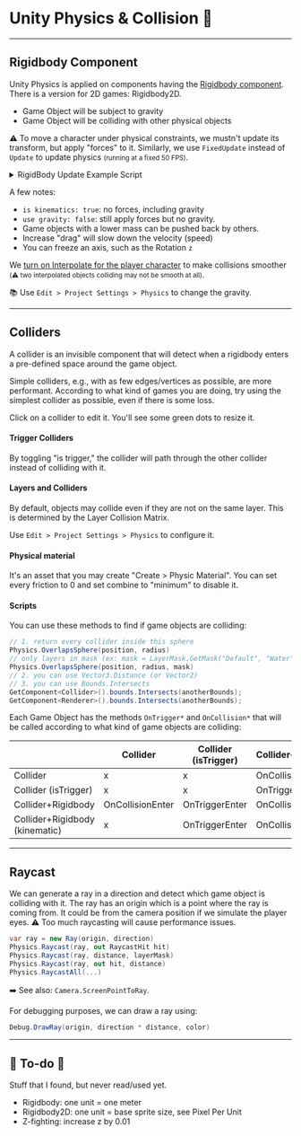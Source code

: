 # Unity Physics & Collision 🧊

<hr class="sep-both">

## Rigidbody Component

<div class="row row-cols-lg-2"><div>

Unity Physics is applied on components having the [Rigidbody component](https://docs.unity3d.com/ScriptReference/Rigidbody.html). There is a version for 2D games: Rigidbody2D.

* Game Object will be subject to gravity
* Game Object will be colliding with other physical objects

⚠️ To move a character under physical constraints, we mustn't update its transform, but apply "forces" to it. Similarly, we use `FixedUpdate` instead of `Update` to update physics <small>(running at a fixed 50 FPS)</small>.

<details class="details-n">
<summary>RigidBody Update Example Script</summary>


```cs
using UnityEngine;

[RequireComponent(typeof(Rigidbody))] // or Rigidbody2D
public class RigidBodyExample : MonoBehaviour
{
    [SerializeField] private float speed = 5f;
    private Rigidbody _rb;
    private float _horizontalInput;
    private float _verticalInput;

    private void Start()
    {
        _rb = GetComponent<Rigidbody>();
    }

    private void Update()
    {
        // Save input for use in Fixed Update
        _horizontalInput = Input.GetAxis("Horizontal");
    }

    private void FixedUpdate()
    {
        // Use attributes to calculate positions/velocity/...
        // Example of methods:
        _rb.AddForce(Vector3.left); // move to the left
        _rb.AddForce(Vector3.left * speed);
        _rb.AddForce(Vector3.left * speed, ForceMode.A_MODE_HERE);
        _rb.MovePosition(position);
        _rb.AddExplosionForce(power, explosionPos, radius, 3.0F);
    }
}
```
</details>
</div><div>

A few notes:

* `is kinematics: true`: no forces, including gravity
* `use gravity: false`: still apply forces but no gravity.
* Game objects with a lower mass can be pushed back by others.
* Increase "drag" will slow down the velocity (speed)
* You can freeze an axis, such as the Rotation `z`

We [turn on Interpolate for the player character](https://docs.unity3d.com/ScriptReference/Rigidbody-interpolation.html) to make collisions smoother <small>(⚠️ two interpolated objects colliding may not be smooth at all)</small>.

📚 Use `Edit > Project Settings > Physics` to change the gravity.
</div></div>

<hr class="sep-both">

## Colliders

<div class="row row-cols-lg-2"><div>

A collider is an invisible component that will detect when a rigidbody enters a pre-defined space around the game object.

Simple colliders, e.g., with as few edges/vertices as possible, are more performant. According to what kind of games you are doing, try using the simplest collider as possible, even if there is some loss.

Click on a collider to edit it. You'll see some green dots to resize it.

#### Trigger Colliders

By toggling "is trigger," the collider will path through the other collider instead of colliding with it.

#### Layers and Colliders

By default, objects may collide even if they are not on the same layer. This is determined by the Layer Collision Matrix.

Use `Edit > Project Settings > Physics` to configure it.
</div><div>

#### Physical material

It's an asset that you may create "Create > Physic Material". You can set every friction to 0 and set combine to "minimum" to disable it.

#### Scripts

You can use these methods to find if game objects are colliding:

```cs
// 1. return every collider inside this sphere
Physics.OverlapsSphere(position, radius)
// only layers in mask (ex: mask = LayerMask.GetMask("Default", "Water"))
Physics.OverlapsSphere(position, radius, mask)
// 2. you can use Vector3.Distance (or Vector2)
// 3. you can use Bounds.Intersects
GetComponent<Collider>().bounds.Intersects(anotherBounds);
GetComponent<Renderer>().bounds.Intersects(anotherBounds);
```

Each Game Object has the methods `OnTrigger*` and `OnCollision*` that will be called according to what kind of game objects are colliding:
</div></div>

| | Collider | Collider (isTrigger) | Collider+Rigidbody | Collider+Rigidbody (kinematic) |
| --- | --- | --- | --- | --- |
| Collider | x | x | OnCollisionEnter | x |
| Collider (isTrigger) | x  | x | OnTriggerEnter | OnTriggerEnter |
| Collider+Rigidbody | OnCollisionEnter | OnTriggerEnter | OnCollisionEnter | OnCollisionEnter |
| Collider+Rigidbody (kinematic) | x | OnTriggerEnter | OnCollisionEnter | x |

<hr class="sep-both">

## Raycast

<div class="row row-cols-lg-2"><div>

We can generate a ray in a direction and detect which game object is colliding with it. The ray has an origin which is a point where the ray is coming from. It could be from the camera position if we simulate the player eyes. ⚠️ Too much raycasting will cause performance issues.

```cs
var ray = new Ray(origin, direction)
Physics.Raycast(ray, out RaycastHit hit)
Physics.Raycast(ray, distance, layerMask)
Physics.Raycast(ray, out hit, distance)
Physics.RaycastAll(...)
```

➡️ See also: `Camera.ScreenPointToRay`.
</div><div>

For debugging purposes, we can draw a ray using:

```cs
Debug.DrawRay(origin, direction * distance, color)
```
</div></div>

<hr class="sep-both">

## 👻 To-do 👻

Stuff that I found, but never read/used yet.

<div class="row row-cols-lg-2"><div>

* Rigidbody: one unit = one meter
* Rigidbody2D: one unit = base sprite size, see Pixel Per Unit
* Z-fighting: increase z by 0.01
</div><div>
</div></div>